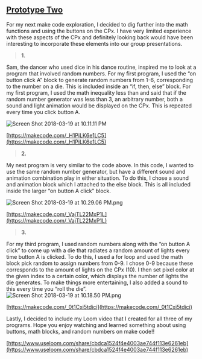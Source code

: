 ## [Prototype Two](https://nickbeati5.wordpress.com/2018/03/20/prototype-two/)

For my next make code exploration, I decided to dig further into the math functions and using the buttons on the CPx. I have very limited experience with these aspects of the CPx and definitely looking back would have been interesting to incorporate these elements into our group presentations.

>**1.**

Sam, the dancer who used dice in his dance routine, inspired me to look at a program that involved random numbers. For my first program, I used the “on button click A” block to generate random numbers from 1-6, corresponding to the number on a die. This is included inside an “if, then, else” block. For my first program, I used the math inequality less than and said that if the random number generator was less than 3, an arbitrary number, both a sound and light animation would be displayed on the CPx. This is repeated every time you click button A.

![Screen Shot 2018-03-19 at 10.11.11 PM](https://nickbeati5.files.wordpress.com/2018/03/screen-shot-2018-03-19-at-10-11-11-pm.png?w=660)

[https://makecode.com/_H1PiLK6e1LC5](https://makecode.com/_H1PiLK6e1LC5)

>**2.**

My next program is very similar to the code above. In this code, I wanted to use the same random number generator, but have a different sound and animation combination play in either situation. To do this, I chose a sound and animation block which I attached to the else block. This is all included inside the larger “on button A click” block.

![Screen Shot 2018-03-19 at 10.29.06 PM.png](https://nickbeati5.files.wordpress.com/2018/03/screen-shot-2018-03-19-at-10-29-06-pm.png?w=660)

[https://makecode.com/_VajTL22MxP1L](https://makecode.com/_VajTL22MxP1L)

>**3.**

For my third program, I used random numbers along with the “on button A click” to come up with a die that radiates a random amount of lights every time button A is clicked. To do this, I used a for loop and used the math block pick random to assign numbers from 0-9. I chose 0-9 because these corresponds to the amount of lights on the CPx (10). I then set pixel color at the given index to a certain color, which displays the number of lights the die generates. To make things more entertaining, I also added a sound to this every time you “roll the die”. ![Screen Shot 2018-03-19 at 10.18.50 PM.png](https://nickbeati5.files.wordpress.com/2018/03/screen-shot-2018-03-19-at-10-18-50-pm.png?w=660)

[https://makecode.com/_0t1Cxi5tdici](https://makecode.com/_0t1Cxi5tdici)

Lastly, I decided to include my Loom video that I created for all three of my programs. Hope you enjoy watching and learned something about using buttons, math blocks, and random numbers on make code!!

[https://www.useloom.com/share/cbdca1524f4e4003ae744f113e6261eb](https://www.useloom.com/share/cbdca1524f4e4003ae744f113e6261eb)
